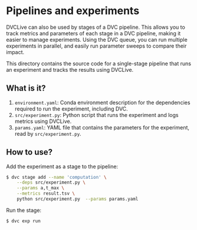# Pipelines and experiments

DVCLive can also be used by stages of a DVC pipeline. This allows you to track
metrics and parameters of each stage in a DVC pipeline, making it easier to
manage experiments.  Using the DVC queue, you can run multiple experiments in
parallel, and easily run parameter sweeps to compare their impact.

This directory contains the source code for a single-stage pipeline that runs
an experiment and tracks the results using DVCLive.


## What is it?

1. `environment.yaml`: Conda environment description for the dependencies
   required to run the experiment, including DVC.
1. `src/experiment.py`: Python script that runs the experiment and logs metrics
   using DVCLive.
1. `params.yaml`: YAML file that contains the parameters for the experiment,
   read by `src/experiment.py`.



## How to use?

Add the experiment as a stage to the pipeline:
```bash
$ dvc stage add --name 'computation' \
    --deps src/experiment.py \
    --params a,t_max \
    --metrics result.tsv \
    python src/experiment.py  --params params.yaml
```

Run the stage:
```bash
$ dvc exp run
```

